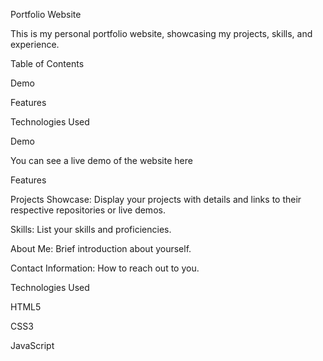 Portfolio Website

This is my personal portfolio website, showcasing my projects, skills, and experience.

Table of Contents

Demo

Features

Technologies Used

Demo

You can see a live demo of the website here

Features

Projects Showcase: Display your projects with details and links to their respective repositories or live demos.

Skills: List your skills and proficiencies.

About Me: Brief introduction about yourself.

Contact Information: How to reach out to you.

Technologies Used

HTML5

CSS3

JavaScript
